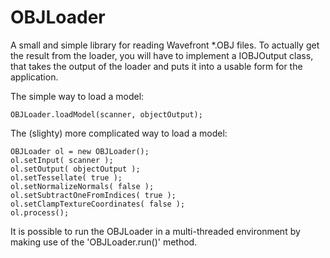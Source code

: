 OBJLoader
=========

A small and simple library for reading Wavefront *.OBJ files.
To actually get the result from the loader, you will have to implement a IOBJOutput class,
that takes the output of the loader and puts it into a usable form for the application.

The simple way to load a model:

    OBJLoader.loadModel(scanner, objectOutput);

The (slighty) more complicated way to load a model:

    OBJLoader ol = new OBJLoader();
    ol.setInput( scanner );
    ol.setOutput( objectOutput );
    ol.setTessellate( true );
    ol.setNormalizeNormals( false );
    ol.setSubtractOneFromIndices( true );
    ol.setClampTextureCoordinates( false );
    ol.process();

It is possible to run the OBJLoader in a multi-threaded environment by making use of the 'OBJLoader.run()' method.